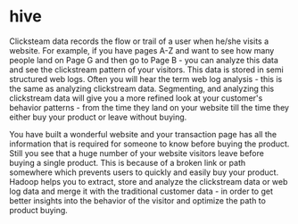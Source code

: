 # hive
Clicksteam data records the flow or trail of a user when he/she visits a website. For example, if you have pages A-Z and want to see how many people land on Page G and then go to Page B - you can analyze this data and see the clickstream pattern of your visitors. This data is stored in semi structured web logs. Often you will hear the term web log analysis - this is the same as analyzing clickstream data. Segmenting, and analyzing this clickstream data will give you a more refined look at your customer's behavior patterns - from the time they land on your website till the time they either buy your product or leave without buying. 

You have built a wonderful website and your transaction page has all the information that is required for someone to know before buying the product. Still you see that a huge number of your website visitors leave before buying a single product. This is because of a broken link or path somewhere which prevents users to quickly and easily buy your product. Hadoop helps you to extract, store and analyze the clickstream data or web log data and merge it with the traditional customer data - in order to get better insights into the behavior of the visitor and optimize the path to product buying. 
